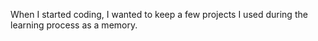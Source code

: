 When I started coding, I wanted to keep a few projects I used during the learning process as a memory.
